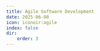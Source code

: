 ```yaml
---
title: Agile Software Development
date: 2025-06-08
icon: iconoir:agile
index: false
dir:
    order: 3
---
```


<Catalog />
